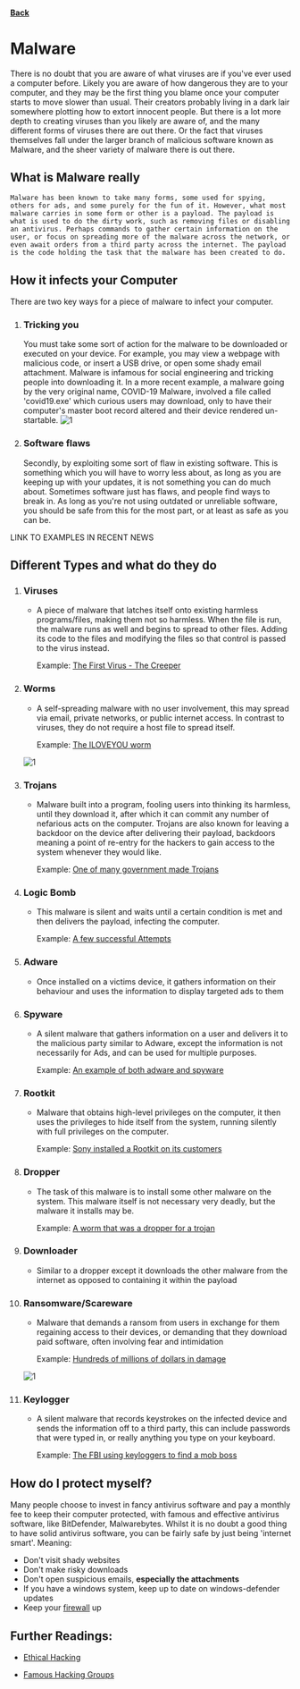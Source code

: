 #### [Back](./README.md)

# Malware
There is no doubt that you are aware of what viruses are if you've ever used a computer before. Likely you are aware of how dangerous they are to your computer, and they may be the first thing you blame once your computer starts to move slower than usual. Their creators probably living in a dark lair somewhere plotting how to extort innocent people. But there is a lot more depth to creating viruses than you likely are aware of, and the many different forms of viruses there are out there. Or the fact that viruses themselves fall under the larger branch of malicious software known as Malware, and the sheer variety of malware there is out there.

## What is Malware really
    Malware has been known to take many forms, some used for spying, others for ads, and some purely for the fun of it. However, what most malware carries in some form or other is a payload. The payload is what is used to do the dirty work, such as removing files or disabling an antivirus. Perhaps commands to gather certain information on the user, or focus on spreading more of the malware across the network, or even await orders from a third party across the internet. The payload is the code holding the task that the malware has been created to do. 

## How it infects your Computer
There are two key ways for a piece of malware to infect your computer.
1. ### Tricking you
    You must take some sort of action for the malware to be downloaded or executed on your device. For example, you may view a webpage with malicious code, or insert a USB drive, or open some shady email attachment. Malware is infamous for social engineering and tricking people into downloading it. In a more recent example, a malware going by the very original name, COVID-19 Malware, involved a file called 'covid19.exe' which curious users may download, only to have their computer's master boot record altered and their device rendered un-startable.
    ![1](./images/coronaimage.png)

1. ### Software flaws
    Secondly, by exploiting some sort of flaw in existing software. This is something which you will have to worry less about, as long as you are keeping up with your updates, it is not something you can do much about. Sometimes software just has flaws, and people find ways to break in. As long as you're not using outdated or unreliable software, you should be safe from this for the most part, or at least as safe as you can be.


LINK TO EXAMPLES IN RECENT NEWS


## Different Types and what do they do
1. ### Viruses
    * A piece of malware that latches itself onto existing harmless programs/files, making them not so harmless. When the file is run, the malware runs as well and begins to spread to other files. Adding its code to the files and modifying the files so that control is passed to the virus instead.

        Example: [The First Virus - The Creeper](https://en.wikipedia.org/wiki/Creeper_(program))
1. ### Worms
    * A self-spreading malware with no user involvement, this may spread via email, private networks, or public internet access. In contrast to viruses, they do not require a host file to spread itself.
    
        Example: [The ILOVEYOU worm](https://en.wikipedia.org/wiki/ILOVEYOU)

    ![1](./images/iloveyou.gif)

1. ### Trojans
    * Malware built into a program, fooling users into thinking its harmless, until they download it, after which it can commit any number of nefarious acts on the computer. Trojans are also known for leaving a backdoor on the device after delivering their payload, backdoors meaning a point of re-entry for the hackers to gain access to the system whenever they would like.

        Example: [One of many government made Trojans](https://en.wikipedia.org/wiki/FinFisher)

1. ### Logic Bomb
    * This malware is silent and waits until a certain condition is met and then delivers the payload, infecting the computer.

        Example: [A few successful Attempts](https://en.wikipedia.org/wiki/Logic_bomb#Successful_logic_bombs)

1. ### Adware
    * Once installed on a victims device, it gathers information on their behaviour and uses the information to display targeted ads to them

1. ### Spyware
    * A silent malware that gathers information on a user and delivers it to the malicious party similar to Adware, except the information is not necessarily for Ads, and can be used for multiple purposes.

        Example: [An example of both adware and spyware](https://en.wikipedia.org/wiki/Internet_Optimizer)

1. ### Rootkit
    * Malware that obtains high-level privileges on the computer, it then uses the privileges to hide itself from the system, running silently with full privileges on the computer.

        Example: [Sony installed a Rootkit on its customers](https://en.wikipedia.org/wiki/Sony_BMG_copy_protection_rootkit_scandal)
1. ### Dropper
    * The task of this malware is to install some other malware on the system. This malware itself is not necessary very deadly, but the malware it installs may be.

        Example: [A worm that was a dropper for a trojan](https://en.wikipedia.org/wiki/Stuxnet)
1. ### Downloader
    * Similar to a dropper except it downloads the other malware from the internet as opposed to containing it within the payload
1. ### Ransomware/Scareware
    * Malware that demands a ransom from users in exchange for them regaining access to their devices, or demanding that they download paid software, often involving fear and intimidation 

        Example: [Hundreds of millions of dollars in damage](https://en.wikipedia.org/wiki/WannaCry_ransomware_attack)

    ![1](./images/RTX35YNS-1024x765.jpg)
1. ### Keylogger
    * A silent malware that records keystrokes on the infected device and sends the information off to a third party, this can include passwords that were typed in, or really anything you type on your keyboard.

        Example: [The FBI using keyloggers to find a mob boss](https://en.wikipedia.org/wiki/Keystroke_logging#Cracking)

## How do I protect myself?
Many people choose to invest in fancy antivirus software and pay a monthly fee to keep their computer protected, with famous and effective antivirus software, like BitDefender, Malwarebytes. Whilst it is no doubt a good thing to have solid antivirus software, you can be fairly safe by just being 'internet smart'. Meaning:
* Don't visit shady websites
* Don't make risky downloads
* Don't open suspicious emails, **especially the attachments**
* If you have a windows system, keep up to date on windows-defender updates 
* Keep your [firewall](./firewalls.md) up

## Further Readings:
* [Ethical Hacking](https://www.eccouncil.org/ethical-hacking/)

* [Famous Hacking Groups](https://www.uscybersecurity.net/infamous-hacking-groups/)